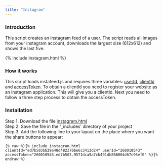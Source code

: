 ```yaml
---
title: "Instagram"
---
```


### Introduction

This script creates an instagram feed of a user. The script reads all images from your instagram account, downloads the largest size (612x612) and shows the last five.

{% include instagram.html %}

### How it works

This script loads instafeed.js and requires three variables: [userId](https://smashballoon.com/instagram-feed/find-instagram-user-id/), [clientId](https://www.instagram.com/developer/) and [accessToken](https://www.instagram.com/developer/authentication/). To obtain a clientId you need to register your website as an instagram application. This will give you a clientId. Next you need to follow a three step process to obtain the accessToken.

### Installation

Step 1. Download the file [instagram.html](https://raw.githubusercontent.com/jhvanderschee/jekyllcodex/gh-pages/_includes/instagram.html)
<br />Step 2. Save the file in the '_includes' directory of your project
<br />Step 3. Add the following line to your layout on the place where you want the share buttons to appear:

```
{% raw %}{% include instagram.html clientId="ed7b5036b29a48d482376be6c3413d24" userId="260010543" accessToken="260010543.ed7b503.9571dca5a7cb4914b866004d67c96ef0" %}{% endraw %}
```